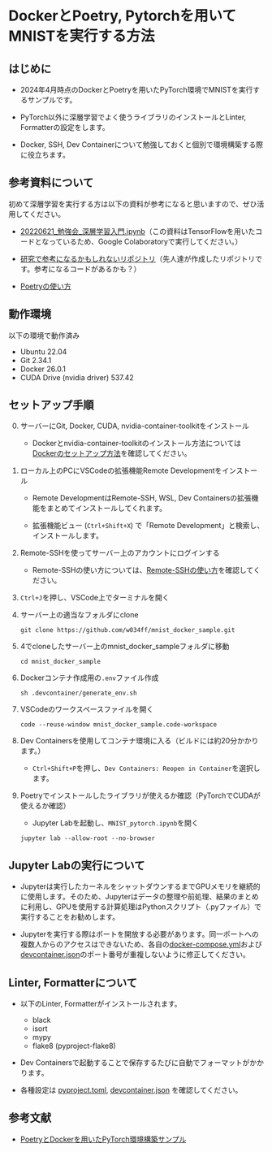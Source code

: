 # DockerとPoetry, Pytorchを用いてMNISTを実行する方法

## はじめに

- 2024年4月時点のDockerとPoetryを用いたPyTorch環境でMNISTを実行するサンプルです。

- PyTorch以外に深層学習でよく使うライブラリのインストールとLinter, Formatterの設定をします。

- Docker, SSH, Dev Containerについて勉強しておくと個別で環境構築する際に役立ちます。

## 参考資料について

初めて深層学習を実行する方は以下の資料が参考になると思いますので、ぜひ活用してください。

- [20220621_勉強会_深層学習入門.ipynb](/20220621_勉強会_深層学習入門.ipynb)（この資料はTensorFlowを用いたコードとなっているため、Google Colaboratoryで実行してください。）

- [研究で参考になるかもしれないリポジトリ](https://github.com/orgs/bisbislab/repositories)（先人達が作成したリポジトリです。参考になるコードがあるかも？）

- [Poetryの使い方](/markdown/Poetry.md)

## 動作環境

以下の環境で動作済み

- Ubuntu 22.04
- Git 2.34.1
- Docker 26.0.1
- CUDA Drive (nvidia driver) 537.42

## セットアップ手順

0. サーバーにGit, Docker, CUDA, nvidia-container-toolkitをインストール
    - Dockerとnvidia-container-toolkitのインストール方法については[Dockerのセットアップ方法](/markdown/Docker_Setup.md)を確認してください。

1. ローカル上のPCにVSCodeの拡張機能Remote Developmentをインストール

    - Remote DevelopmentはRemote-SSH, WSL, Dev Containersの拡張機能をまとめてインストールしてくれます。
    
    - 拡張機能ビュー (`Ctrl+Shift+X`) で「Remote Development」と検索し、インストールします。

2. Remote-SSHを使ってサーバー上のアカウントにログインする

    - Remote-SSHの使い方については、[Remote-SSHの使い方](/markdown/Remote_SSH.md)を確認してください。

3. `Ctrl+J`を押し、VSCode上でターミナルを開く

4. サーバー上の適当なフォルダにclone

    ```
    git clone https://github.com/w034ff/mnist_docker_sample.git
    ```

5. 4でcloneしたサーバー上のmnist_docker_sampleフォルダに移動

    ```
    cd mnist_docker_sample
    ```

6. Dockerコンテナ作成用の`.env`ファイル作成

    ```
    sh .devcontainer/generate_env.sh
    ```

7. VSCodeのワークスペースファイルを開く

    ```
    code --reuse-window mnist_docker_sample.code-workspace
    ```

8. Dev Containersを使用してコンテナ環境に入る（ビルドには約20分かかります。）

    - `Ctrl+Shift+P`を押し、`Dev Containers: Reopen in Container`を選択します。

9. Poetryでインストールしたライブラリが使えるか確認（PyTorchでCUDAが使えるか確認）

    - Jupyter Labを起動し、`MNIST_pytorch.ipynb`を開く

    ```
    jupyter lab --allow-root --no-browser
    ```

## Jupyter Labの実行について

- Jupyterは実行したカーネルをシャットダウンするまでGPUメモリを継続的に使用します。そのため、Jupyterはデータの整理や前処理、結果のまとめに利用し、GPUを使用する計算処理はPythonスクリプト（.pyファイル）で実行することをお勧めします。

- Jupyterを実行する際はポートを開放する必要があります。同一ポートへの複数人からのアクセスはできないため、各自の[docker-compose.yml](/docker-compose.yml)および[devcontainer.json](/.devcontainer/devcontainer.json)のポート番号が重複しないように修正してください。

## Linter, Formatterについて

- 以下のLinter, Formatterがインストールされます。
    
    - black
    - isort
    - mypy
    - flake8 (pyproject-flake8)

- Dev Containersで起動することで保存するたびに自動でフォーマットがかかります。
- 各種設定は [pyproject.toml](/pyproject.toml), [devcontainer.json](/.devcontainer/devcontainer.json) を確認してください。

## 参考文献

- [PoetryとDockerを用いたPyTorch環境構築サンプル](https://github.com/bisbislab/pytorch_poetry_docker_sample/)
